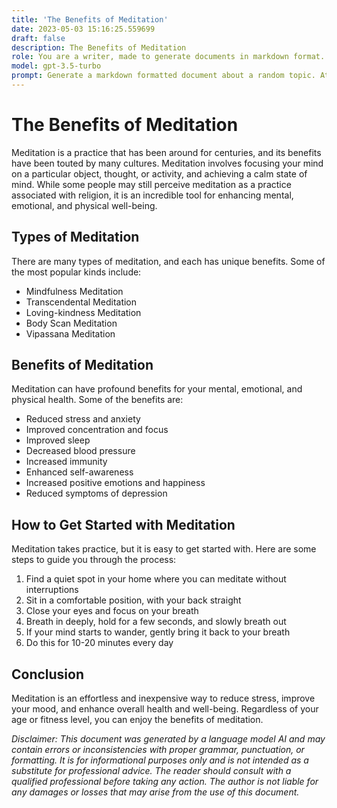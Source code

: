 ```yaml
---
title: 'The Benefits of Meditation'
date: 2023-05-03 15:16:25.559699
draft: false
description: The Benefits of Meditation
role: You are a writer, made to generate documents in markdown format. It is very important that all of the documents you generate are in valid markdown format.
model: gpt-3.5-turbo
prompt: Generate a markdown formatted document about a random topic. At the bottom, include a disclaimer explaining that the document was generated by you. The first line of the document should be the title. Make sure that the entire document is in proper markdown format, using a mix of various tags to make the document visually appealing.
---
```


# The Benefits of Meditation

Meditation is a practice that has been around for centuries, and its benefits have been touted by many cultures. Meditation involves focusing your mind on a particular object, thought, or activity, and achieving a calm state of mind. While some people may still perceive meditation as a practice associated with religion, it is an incredible tool for enhancing mental, emotional, and physical well-being.

## Types of Meditation

There are many types of meditation, and each has unique benefits. Some of the most popular kinds include:

- Mindfulness Meditation
- Transcendental Meditation
- Loving-kindness Meditation
- Body Scan Meditation
- Vipassana Meditation

## Benefits of Meditation

Meditation can have profound benefits for your mental, emotional, and physical health. Some of the benefits are:

- Reduced stress and anxiety
- Improved concentration and focus
- Improved sleep
- Decreased blood pressure
- Increased immunity
- Enhanced self-awareness
- Increased positive emotions and happiness
- Reduced symptoms of depression

## How to Get Started with Meditation

Meditation takes practice, but it is easy to get started with. Here are some steps to guide you through the process:

1. Find a quiet spot in your home where you can meditate without interruptions
2. Sit in a comfortable position, with your back straight
3. Close your eyes and focus on your breath
4. Breath in deeply, hold for a few seconds, and slowly breath out
5. If your mind starts to wander, gently bring it back to your breath
6. Do this for 10-20 minutes every day

## Conclusion

Meditation is an effortless and inexpensive way to reduce stress, improve your mood, and enhance overall health and well-being. Regardless of your age or fitness level, you can enjoy the benefits of meditation.

_Disclaimer: This document was generated by a language model AI and may contain errors or inconsistencies with proper grammar, punctuation, or formatting. It is for informational purposes only and is not intended as a substitute for professional advice. The reader should consult with a qualified professional before taking any action. The author is not liable for any damages or losses that may arise from the use of this document._